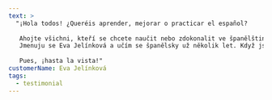 ```yaml
---
text: >
  "¡Hola todos! ¿Queréis aprender, mejorar o practicar el español? 
   
   Ahojte všichni, kteří se chcete naučit nebo zdokonalit ve španělštině.
   Jmenuju se Eva Jelínková a učím se španělsky už několik let. Když jsme ve Španělsku u našich přátel, dokážu celé dny mluvit a tlumočit. A to díky kurzům Lídy Vyčítalové, která strávila část dětství a mládí ve Španělsku, takže mluví jako rodilá mluvčí a zná španělské reálie. A taky vystudovala filologii španělského jazyka a učitelství na Filosofické fakultě Masarykovy univerzity. Můžete k ní chodit na individuální hodiny, kurz v malé skupince nebo s námi letět do Sevilly! 
   
   Pues, ¡hasta la vista!"
customerName: Eva Jelínková
tags:
  - testimonial
---
```

